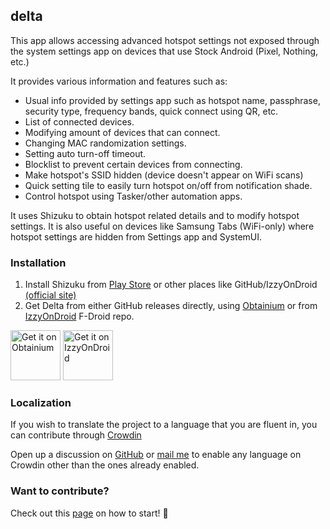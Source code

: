 ## delta

This app allows accessing advanced hotspot settings not exposed through the
system settings app on devices that use Stock Android (Pixel, Nothing, etc.)

It provides various information and features such as:
- Usual info provided by settings app such as hotspot name, passphrase, security
type, frequency bands, quick connect using QR, etc.
- List of connected devices.
- Modifying amount of devices that can connect.
- Changing MAC randomization settings.
- Setting auto turn-off timeout.
- Blocklist to prevent certain devices from connecting.
- Make hotspot's SSID hidden (device doesn't appear on WiFi scans)
- Quick setting tile to easily turn hotspot on/off from notification shade.
- Control hotspot using Tasker/other automation apps.

It uses Shizuku to obtain hotspot related details and to modify hotspot
settings. It is also useful on devices like Samsung Tabs (WiFi-only) where
hotspot settings are hidden from Settings app and SystemUI.

### Installation

1. Install Shizuku from [Play Store](https://play.google.com/store/apps/details?id=moe.shizuku.privileged.api)
   or other places like GitHub/IzzyOnDroid [(official site)](https://shizuku.rikka.app/download/)
2. Get Delta from either GitHub releases directly, using [Obtainium](https://github.com/ImranR98/Obtainium)
   or from [IzzyOnDroid](https://apt.izzysoft.de/fdroid/index/apk/dev.shadoe.delta)
   F-Droid repo.

[<img src="https://github.com/ImranR98/Obtainium/blob/main/assets/graphics/badge_obtainium.png"
alt="Get it on Obtainium" height="80">](https://github.com/ImranR98/Obtainium)
[<img src="https://gitlab.com/IzzyOnDroid/repo/-/raw/master/assets/IzzyOnDroidButton.png"
alt="Get it on IzzyOnDroid" height="80">](https://apt.izzysoft.de/fdroid/index/apk/dev.shadoe.delta)

### Localization

If you wish to translate the project to a language that you are fluent in, you
can contribute through [Crowdin](https://crowdin.com/project/delta-app)

Open up a discussion on [GitHub](https://github.com/supershadoe/delta/discussions/new?category=ideas)
or [mail me](mailto:shadoe@shadoe.dev) to enable any language on Crowdin other
than the ones already enabled.

### Want to contribute?

Check out this [page](https://github.com/supershadoe/delta/contribute) on how
to start! :hugs:
